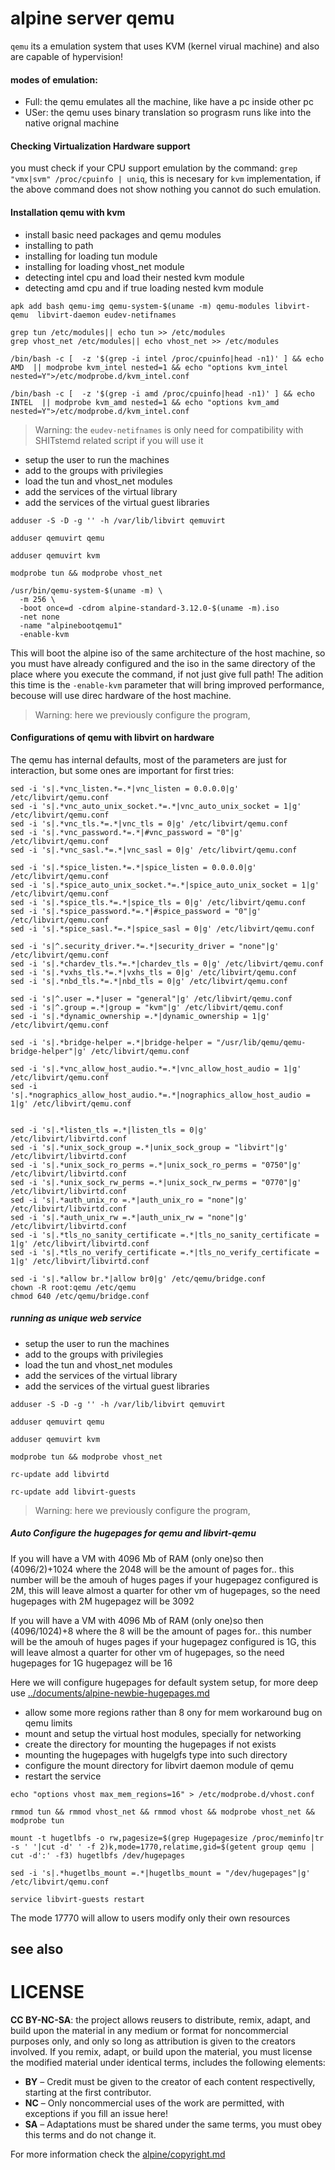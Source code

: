 # alpine server qemu

`qemu` its a emulation system that uses KVM (kernel virual machine) and also are capable of hypervision!

#### modes of emulation:

* Full: the qemu emulates all the machine, like have a pc inside other pc
* USer: the qemu uses binary translation so prograsm runs like into the native orignal machine

#### Checking Virtualization Hardware support

you must check if your CPU support emulation by the command:
`grep "vmx|svm" /proc/cpuinfo | uniq`, this is necesary for `kvm` implementation, 
if the above command does not show nothing you cannot do such emulation.

#### Installation qemu with kvm

* install basic need packages and qemu modules
* installing to path
* installing for loading tun module
* installing for loading vhost_net module
* detecting intel cpu and load their nested kvm module
* detecting amd cpu and if true loading nested kvm module

```
apk add bash qemu-img qemu-system-$(uname -m) qemu-modules libvirt-qemu  libvirt-daemon eudev-netifnames

grep tun /etc/modules|| echo tun >> /etc/modules
grep vhost_net /etc/modules|| echo vhost_net >> /etc/modules

/bin/bash -c [  -z '$(grep -i intel /proc/cpuinfo|head -n1)' ] && echo AMD  || modprobe kvm_intel nested=1 && echo "options kvm_intel nested=Y">/etc/modprobe.d/kvm_intel.conf

/bin/bash -c [  -z '$(grep -i amd /proc/cpuinfo|head -n1)' ] && echo INTEL  || modprobe kvm_amd nested=1 && echo "options kvm_amd nested=Y">/etc/modprobe.d/kvm_intel.conf
```

> Warning: the `eudev-netifnames` is only need for compatibility with SHITstemd related script if you will use it


* setup the user to run the machines
* add to the groups with privilegies
* load the tun and vhost_net modules
* add the services of the virtual library
* add the services of the virtual guest libraries


```
adduser -S -D -g '' -h /var/lib/libvirt qemuvirt

adduser qemuvirt qemu

adduser qemuvirt kvm

modprobe tun && modprobe vhost_net

/usr/bin/qemu-system-$(uname -m) \
  -m 256 \
  -boot once=d -cdrom alpine-standard-3.12.0-$(uname -m).iso 
  -net none 
  -name "alpinebootqemu1"
  -enable-kvm
```

This will boot the alpine iso of the same architecture of the host machine, so 
you must have already configured and the iso in the same directory of the 
place where you execute the command, if not just give full path!
The adition this time is the `-enable-kvm` parameter that will bring 
improved performance, becouse will use direc hardware of the host machine.

> Warning: here we previously configure the program, 


#### Configurations of qemu with libvirt on hardware

The qemu has internal defaults, most of the parameters are just for interaction, 
but some ones are important for first tries:

```
sed -i 's|.*vnc_listen.*=.*|vnc_listen = 0.0.0.0|g' /etc/libvirt/qemu.conf
sed -i 's|.*vnc_auto_unix_socket.*=.*|vnc_auto_unix_socket = 1|g' /etc/libvirt/qemu.conf
sed -i 's|.*vnc_tls.*=.*|vnc_tls = 0|g' /etc/libvirt/qemu.conf
sed -i 's|.*vnc_password.*=.*|#vnc_password = "0"|g' /etc/libvirt/qemu.conf
sed -i 's|.*vnc_sasl.*=.*|vnc_sasl = 0|g' /etc/libvirt/qemu.conf

sed -i 's|.*spice_listen.*=.*|spice_listen = 0.0.0.0|g' /etc/libvirt/qemu.conf
sed -i 's|.*spice_auto_unix_socket.*=.*|spice_auto_unix_socket = 1|g' /etc/libvirt/qemu.conf
sed -i 's|.*spice_tls.*=.*|spice_tls = 0|g' /etc/libvirt/qemu.conf
sed -i 's|.*spice_password.*=.*|#spice_password = "0"|g' /etc/libvirt/qemu.conf
sed -i 's|.*spice_sasl.*=.*|spice_sasl = 0|g' /etc/libvirt/qemu.conf

sed -i 's|^.security_driver.*=.*|security_driver = "none"|g' /etc/libvirt/qemu.conf
sed -i 's|.*chardev_tls.*=.*|chardev_tls = 0|g' /etc/libvirt/qemu.conf
sed -i 's|.*vxhs_tls.*=.*|vxhs_tls = 0|g' /etc/libvirt/qemu.conf
sed -i 's|.*nbd_tls.*=.*|nbd_tls = 0|g' /etc/libvirt/qemu.conf

sed -i 's|^.user =.*|user = "general"|g' /etc/libvirt/qemu.conf
sed -i 's|^.group =.*|group = "kvm"|g' /etc/libvirt/qemu.conf
sed -i 's|.*dynamic_ownership =.*|dynamic_ownership = 1|g' /etc/libvirt/qemu.conf

sed -i 's|.*bridge-helper =.*|bridge-helper = "/usr/lib/qemu/qemu-bridge-helper"|g' /etc/libvirt/qemu.conf

sed -i 's|.*vnc_allow_host_audio.*=.*|vnc_allow_host_audio = 1|g' /etc/libvirt/qemu.conf
sed -i 's|.*nographics_allow_host_audio.*=.*|nographics_allow_host_audio = 1|g' /etc/libvirt/qemu.conf


sed -i 's|.*listen_tls =.*|listen_tls = 0|g' /etc/libvirt/libvirtd.conf
sed -i 's|.*unix_sock_group =.*|unix_sock_group = "libvirt"|g' /etc/libvirt/libvirtd.conf
sed -i 's|.*unix_sock_ro_perms =.*|unix_sock_ro_perms = "0750"|g' /etc/libvirt/libvirtd.conf
sed -i 's|.*unix_sock_rw_perms =.*|unix_sock_rw_perms = "0770"|g' /etc/libvirt/libvirtd.conf
sed -i 's|.*auth_unix_ro =.*|auth_unix_ro = "none"|g' /etc/libvirt/libvirtd.conf
sed -i 's|.*auth_unix_rw =.*|auth_unix_rw = "none"|g' /etc/libvirt/libvirtd.conf
sed -i 's|.*tls_no_sanity_certificate =.*|tls_no_sanity_certificate = 1|g' /etc/libvirt/libvirtd.conf
sed -i 's|.*tls_no_verify_certificate =.*|tls_no_verify_certificate = 1|g' /etc/libvirt/libvirtd.conf

sed -i 's|.*allow br.*|allow br0|g' /etc/qemu/bridge.conf
chown -R root:qemu /etc/qemu
chmod 640 /etc/qemu/bridge.conf
```

##### running as unique web service

* setup the user to run the machines
* add to the groups with privilegies
* load the tun and vhost_net modules
* add the services of the virtual library
* add the services of the virtual guest libraries


```
adduser -S -D -g '' -h /var/lib/libvirt qemuvirt

adduser qemuvirt qemu

adduser qemuvirt kvm

modprobe tun && modprobe vhost_net

rc-update add libvirtd

rc-update add libvirt-guests
```

> Warning: here we previously configure the program, 

##### Auto Configure the hugepages for qemu and libvirt-qemu

If you will have a VM with 4096 Mb of RAM (only one)so then (4096/2)+1024 where 
the 2048 will be the amount of pages for.. this number will be the amouh of huges pages 
if your hugepagez configured is 2M, this will leave almost a quarter for other vm of hugepages, 
so the need hugepages with 2M hugepagez will be 3092

If you will have a VM with 4096 Mb of RAM (only one)so then (4096/1024)+8 where 
the 8 will be the amount of pages for.. this number will be the amouh of huges pages 
if your hugepagez configured is 1G, this will leave almost a quarter for other vm of hugepages, 
so the need hugepages for 1G hugepagez will be 16

Here we will configure hugepages for default system setup, for more deep use [../documents/alpine-newbie-hugepages.md](../documents/alpine-newbie-hugepages.md)

* allow some more regions rather than 8 ony for mem workaround bug on qemu limits
* mount and setup the virtual host modules, specially for networking
* create the directory for mounting the hugepages if not exists
* mounting the hugepages with hugelgfs type into such directory
* configure the mount directory for libvirt daemon module of qemu
* restart the service

```
echo "options vhost max_mem_regions=16" > /etc/modprobe.d/vhost.conf

rmmod tun && rmmod vhost_net && rmmod vhost && modprobe vhost_net && modprobe tun

mount -t hugetlbfs -o rw,pagesize=$(grep Hugepagesize /proc/meminfo|tr -s ' '|cut -d' ' -f 2)k,mode=1770,relatime,gid=$(getent group qemu | cut -d':' -f3) hugetlbfs /dev/hugepages

sed -i 's|.*hugetlbs_mount =.*|hugetlbs_mount = "/dev/hugepages"|g' /etc/libvirt/qemu.conf

service libvirt-guests restart
```

The mode 17770 will allow to users modify only their own resources

## see also


# LICENSE

**CC BY-NC-SA**: the project allows reusers to distribute, remix, adapt, and build upon the material 
in any medium or format for noncommercial purposes only, and only so long as attribution is given 
to the creators involved. If you remix, adapt, or build upon the material, you must license the modified 
material under identical terms,  includes the following elements:

* **BY**  – Credit must be given to the creator of each content respectivelly, starting at the first contributor.
* **NC**  – Only noncommercial uses of the work are permitted, with exceptions if you fill an issue here!
* **SA**  – Adaptations must be shared under the same terms, you must obey this terms and do not change it.

For more information check the [alpine/copyright.md](../../alpine/copyright.md)
